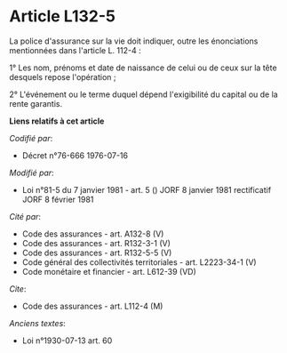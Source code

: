 # Article L132-5

La police d'assurance sur la vie doit indiquer, outre les énonciations mentionnées dans l'article L. 112-4 :

1° Les nom, prénoms et date de naissance de celui ou de ceux sur la tête desquels repose l'opération ;

2° L'événement ou le terme duquel dépend l'exigibilité du capital ou de la rente garantis.

**Liens relatifs à cet article**

_Codifié par_:

  - Décret n°76-666 1976-07-16

_Modifié par_:

  - Loi n°81-5 du 7 janvier 1981 - art. 5 () JORF 8 janvier 1981 rectificatif JORF 8 février 1981

_Cité par_:

  - Code des assurances - art. A132-8 (V)
  - Code des assurances - art. R132-3-1 (V)
  - Code des assurances - art. R132-5-5 (V)
  - Code général des collectivités territoriales - art. L2223-34-1 (V)
  - Code monétaire et financier - art. L612-39 (VD)

_Cite_:

  - Code des assurances - art. L112-4 (M)

_Anciens textes_:

  - Loi n°1930-07-13 art. 60
